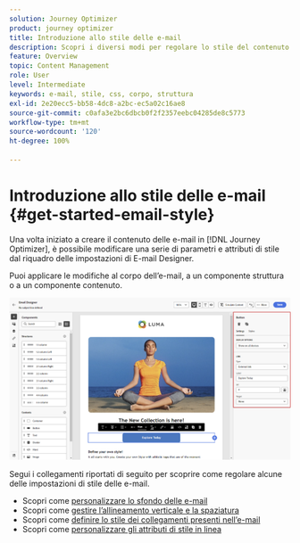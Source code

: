 ```yaml
---
solution: Journey Optimizer
product: journey optimizer
title: Introduzione allo stile delle e-mail
description: Scopri i diversi modi per regolare lo stile del contenuto delle e-mail
feature: Overview
topic: Content Management
role: User
level: Intermediate
keywords: e-mail, stile, css, corpo, struttura
exl-id: 2e20ecc5-bb58-4dc8-a2bc-ec5a02c16ae8
source-git-commit: c0afa3e2bc6dbcb0f2f2357eebc04285de8c5773
workflow-type: tm+mt
source-wordcount: '120'
ht-degree: 100%

---
```


# Introduzione allo stile delle e-mail {#get-started-email-style}

Una volta iniziato a creare il contenuto delle e-mail in [!DNL Journey Optimizer], è possibile modificare una serie di parametri e attributi di stile dal riquadro delle impostazioni di E-mail Designer.

Puoi applicare le modifiche al corpo dell’e-mail, a un componente struttura o a un componente contenuto.

![](assets/email_designer_content_components_settings.png)

Segui i collegamenti riportati di seguito per scoprire come regolare alcune delle impostazioni di stile delle e-mail.

* Scopri come [personalizzare lo sfondo delle e-mail](backgrounds.md)
* Scopri come [gestire l’allineamento verticale e la spaziatura](alignment-and-padding.md)
* Scopri come [definire lo stile dei collegamenti presenti nell’e-mail](styling-links.md)
* Scopri come [personalizzare gli attributi di stile in linea](inline-styling.md)
